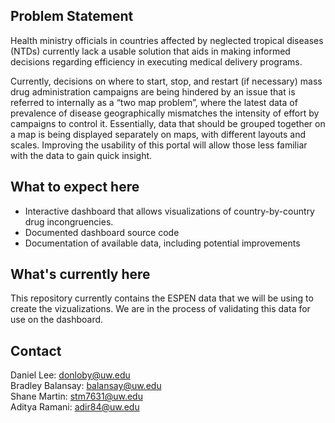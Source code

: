 ## Problem Statement
Health ministry officials in countries affected by neglected tropical diseases (NTDs) currently lack a usable solution that aids in making informed decisions regarding efficiency in executing medical delivery programs. 

Currently, decisions on where to start, stop, and restart (if necessary) mass drug administration campaigns are being hindered by an issue that is referred to internally as a “two map problem”, where the latest data of prevalence of disease geographically mismatches the intensity of effort by campaigns to control it. Essentially, data that should be grouped together on a map is being displayed separately on maps, with different layouts and scales. Improving the usability of this portal will allow those less familiar with the data to gain quick insight.

## What to expect here
* Interactive dashboard that allows visualizations of country-by-country drug incongruencies.
* Documented dashboard source code
* Documentation of available data, including potential improvements

## What's currently here
This repository currently contains the ESPEN data that we will be using to create the vizualizations. We are in the process of validating this data for use on the dashboard.

## Contact
Daniel Lee: donloby@uw.edu  
Bradley Balansay: balansay@uw.edu  
Shane Martin: stm7631@uw.edu  
Aditya Ramani: adir84@uw.edu  


